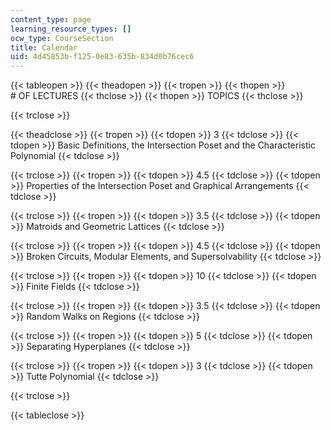 ```yaml
---
content_type: page
learning_resource_types: []
ocw_type: CourseSection
title: Calendar
uid: 4d45853b-f125-0e83-635b-834d0b76cec6
---
```


{{< tableopen >}}
{{< theadopen >}}
{{< tropen >}}
{{< thopen >}}
# OF LECTURES
{{< thclose >}}
{{< thopen >}}
TOPICS
{{< thclose >}}

{{< trclose >}}

{{< theadclose >}}
{{< tropen >}}
{{< tdopen >}}
3
{{< tdclose >}}
{{< tdopen >}}
Basic Definitions, the Intersection Poset and the Characteristic Polynomial
{{< tdclose >}}

{{< trclose >}}
{{< tropen >}}
{{< tdopen >}}
4.5
{{< tdclose >}}
{{< tdopen >}}
Properties of the Intersection Poset and Graphical Arrangements
{{< tdclose >}}

{{< trclose >}}
{{< tropen >}}
{{< tdopen >}}
3.5
{{< tdclose >}}
{{< tdopen >}}
Matroids and Geometric Lattices
{{< tdclose >}}

{{< trclose >}}
{{< tropen >}}
{{< tdopen >}}
4.5
{{< tdclose >}}
{{< tdopen >}}
Broken Circuits, Modular Elements, and Supersolvability
{{< tdclose >}}

{{< trclose >}}
{{< tropen >}}
{{< tdopen >}}
10
{{< tdclose >}}
{{< tdopen >}}
Finite Fields
{{< tdclose >}}

{{< trclose >}}
{{< tropen >}}
{{< tdopen >}}
3.5
{{< tdclose >}}
{{< tdopen >}}
Random Walks on Regions
{{< tdclose >}}

{{< trclose >}}
{{< tropen >}}
{{< tdopen >}}
5
{{< tdclose >}}
{{< tdopen >}}
Separating Hyperplanes
{{< tdclose >}}

{{< trclose >}}
{{< tropen >}}
{{< tdopen >}}
3
{{< tdclose >}}
{{< tdopen >}}
Tutte Polynomial
{{< tdclose >}}

{{< trclose >}}

{{< tableclose >}}